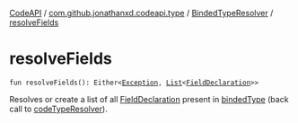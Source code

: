 [CodeAPI](../../index.md) / [com.github.jonathanxd.codeapi.type](../index.md) / [BindedTypeResolver](index.md) / [resolveFields](.)

# resolveFields

`fun resolveFields(): Either<`[`Exception`](https://kotlinlang.org/api/latest/jvm/stdlib/kotlin/-exception/index.html)`, `[`List`](https://kotlinlang.org/api/latest/jvm/stdlib/kotlin.collections/-list/index.html)`<`[`FieldDeclaration`](../../com.github.jonathanxd.codeapi.base/-field-declaration/index.md)`>>`

Resolves or create a list of all [FieldDeclaration](../../com.github.jonathanxd.codeapi.base/-field-declaration/index.md) present in [bindedType](#) (back call to [codeTypeResolver](code-type-resolver.md)).

